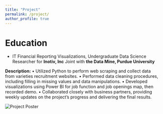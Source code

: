 ```yaml
---
title: "Project"
permalink: /project/
author_profile: true
---
```


# Education
* IT Financial Reporting Visualizations, Undergraduate Data Science Researcher for **Inotiv, Inc** Joint with **the Data Mine, Purdue University**

**Description:** 
• Utilized Python to perform web scraping and collect data from varieties recruitment websites.
• Performed data cleaning procedures, including filling in missing values and data manipulations.
• Developed visualizations using Power BI for job function and job openings map, then recorded demo.
• Collaborated closely with business partners, providing weekly updates on the project’s progress and
delivering the final results.

<img src="../images/Inotivjobsearchtool.png" alt="Project Poster">
